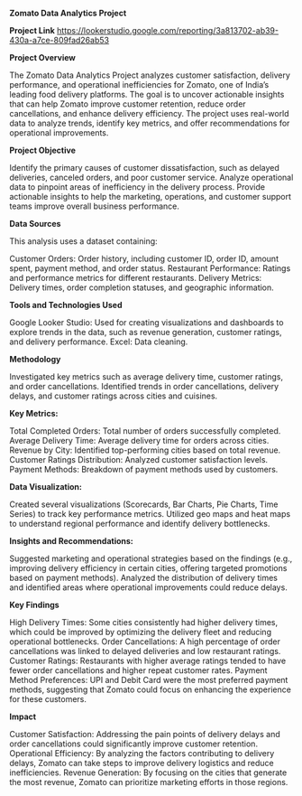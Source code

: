 **Zomato Data Analytics Project**

**Project Link** https://lookerstudio.google.com/reporting/3a813702-ab39-430a-a7ce-809fad26ab53 

**Project Overview**

The Zomato Data Analytics Project analyzes customer satisfaction, delivery performance, and operational inefficiencies for Zomato, one of India’s leading food delivery platforms.
The goal is to uncover actionable insights that can help Zomato improve customer retention, reduce order cancellations, and enhance delivery efficiency.
The project uses real-world data to analyze trends, identify key metrics, and offer recommendations for operational improvements.

**Project Objective**

Identify the primary causes of customer dissatisfaction, such as delayed deliveries, canceled orders, and poor customer service.
Analyze operational data to pinpoint areas of inefficiency in the delivery process.
Provide actionable insights to help the marketing, operations, and customer support teams improve overall business performance.

**Data Sources**

This analysis uses a dataset containing:

Customer Orders: Order history, including customer ID, order ID, amount spent, payment method, and order status.
Restaurant Performance: Ratings and performance metrics for different restaurants.
Delivery Metrics: Delivery times, order completion statuses, and geographic information.

**Tools and Technologies Used**

Google Looker Studio: Used for creating visualizations and dashboards to explore trends in the data, such as revenue generation, customer ratings, and delivery performance.
Excel: Data cleaning.

**Methodology**

Investigated key metrics such as average delivery time, customer ratings, and order cancellations.
Identified trends in order cancellations, delivery delays, and customer ratings across cities and cuisines.

**Key Metrics:**

Total Completed Orders: Total number of orders successfully completed.
Average Delivery Time: Average delivery time for orders across cities.
Revenue by City: Identified top-performing cities based on total revenue.
Customer Ratings Distribution: Analyzed customer satisfaction levels.
Payment Methods: Breakdown of payment methods used by customers.

**Data Visualization:**

Created several visualizations (Scorecards, Bar Charts, Pie Charts, Time Series) to track key performance metrics.
Utilized geo maps and heat maps to understand regional performance and identify delivery bottlenecks.

**Insights and Recommendations:**

Suggested marketing and operational strategies based on the findings (e.g., improving delivery efficiency in certain cities, offering targeted promotions based on payment methods).
Analyzed the distribution of delivery times and identified areas where operational improvements could reduce delays.

**Key Findings**

High Delivery Times: Some cities consistently had higher delivery times, which could be improved by optimizing the delivery fleet and reducing operational bottlenecks.
Order Cancellations: A high percentage of order cancellations was linked to delayed deliveries and low restaurant ratings.
Customer Ratings: Restaurants with higher average ratings tended to have fewer order cancellations and higher repeat customer rates.
Payment Method Preferences: UPI and Debit Card were the most preferred payment methods, suggesting that Zomato could focus on enhancing the experience for these customers.

**Impact**

Customer Satisfaction: Addressing the pain points of delivery delays and order cancellations could significantly improve customer retention.
Operational Efficiency: By analyzing the factors contributing to delivery delays, Zomato can take steps to improve delivery logistics and reduce inefficiencies.
Revenue Generation: By focusing on the cities that generate the most revenue, Zomato can prioritize marketing efforts in those regions.
